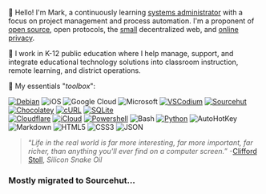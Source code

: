 👋 Hello! I'm Mark, a continuously learning [systems administrator](https://xkcd.com/705/) with a focus on project management and process automation. I'm a proponent of [open source](https://www.spi-inc.org/), open protocols, the [small](https://portal.mozz.us/) decentralized web, and [online privacy](https://epic.org/).

:school: I work in K-12 public education where I help manage, support, and integrate educational technology solutions into classroom instruction, remote learning, and district operations. 

🧰 My essentials "_toolbox_":
  
[![Debian](https://img.shields.io/badge/-Debian-A81D33?logo=debian)](https://www.debian.org/)
![iOS](https://img.shields.io/badge/-Apple-000000?logo=ios)
![Google Cloud](https://img.shields.io/badge/-Google%20Cloud-4285F4?logo=googlecloud&labelColor=white)
![Microsoft](https://img.shields.io/badge/-Microsoft-5E5E5E?logo=microsoft)
[![VSCodium](https://img.shields.io/badge/-VSCodium-2F80ED?logo=vscodium&labelColor=white)](https://vscodium.com/)
[![Sourcehut](https://img.shields.io/badge/-Sourcehut-000000?logo=sourcehut)](https://sourcehut.org/)
[![Chocolatey](https://img.shields.io/badge/-Chocolatey-80B5E3?logo=chocolatey&labelColor=white)](https://chocolatey.org/)
[![cURL](https://img.shields.io/badge/-cURL-073551?logo=curl)](https://curl.se/)
[![SQLite](https://img.shields.io/badge/-SQLite-003B57?logo=sqlite)](https://www.sqlite.org/)<br>
[![Cloudflare](https://img.shields.io/badge/-Cloudflare-F38020?logo=cloudflare&labelColor=white)](https://www.cloudflare.com/)
[![iCloud](https://img.shields.io/badge/-iCloud-3693F3?logo=icloud&labelColor=white)](https://www.icloud.com/)
[![Powershell](https://img.shields.io/badge/-Powershell-5391FE?logo=powershell&labelColor=white)](https://github.com/PowerShell/PowerShell)
![Bash](https://img.shields.io/badge/-Bash-4EAA25?logo=gnubash&labelColor=white)
[![Python](https://img.shields.io/badge/-Python-3776AB?logo=python&labelColor=white)](https://www.python.org/)
![AutoHotKey](https://img.shields.io/badge/-AutoHotKey-334455?logo=autohotkey)
![Markdown](https://img.shields.io/badge/-Markdown-000000?logo=markdown)
![HTML5](https://img.shields.io/badge/-HTML5-E34F26?logo=html5&labelColor=white)
![CSS3](https://img.shields.io/badge/-CSS3-1572B6?logo=css3)
![JSON](https://img.shields.io/badge/-JSON-000000?logo=json)<br>

> “_Life in the real world is far more interesting, far more important, far richer, than anything you'll ever find on a computer screen._” -[Clifford Stoll](https://en.wikipedia.org/wiki/Clifford_Stoll), _Silicon Snake Oil_

### Mostly migrated to Sourcehut...
